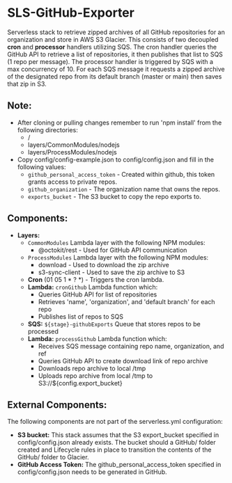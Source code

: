 # SLS-GitHub-Exporter
Serverless stack to retrieve zipped archives of all GitHub repositories for an organization and store in AWS S3 Glacier. This consists of two decoupled **cron** and **processor** handlers utilizing SQS. The cron handler queries the GitHub API to retrieve a list of repositories, it then publishes that list to SQS (1 repo per message). The processor handler is triggered by SQS with a max concurrency of 10. For each SQS message it requests a zipped archive of the designated repo from its default branch (master or main) then saves that zip in S3.  

## Note:
- After cloning or pulling changes remember to run 'npm install' from the following directories:   
  - /
  - layers/CommonModules/nodejs
  - layers/ProcessModules/nodejs
- Copy config/config-example.json to config/config.json and fill in the following values:
  - ```github_personal_access_token``` - Created within github, this token grants access to private repos.
  - ```github_organization``` - The organization name that owns the repos.
  - ```exports_bucket``` - The S3 bucket to copy the repo exports to.

## Components:  
- **Layers:** 
  - ```CommonModules``` Lambda layer with the following NPM modules:
    - @octokit/rest - Used for GitHub API communication
  - ```ProcessModules``` Lambda layer with the following NPM modules:
    - download - Used to download the zip archive
    - s3-sync-client - Used to save the zip archive to S3
  - **Cron** (01 05 1 * ? *) - Triggers the cron lambda.
  - **Lambda:** ```cronGithub``` Lambda function which:
    - Queries GitHub API for list of repositories
    - Retrieves 'name', 'organization', and 'default branch' for each repo
    - Publishes list of repos to SQS
  - **SQS:** ```${stage}-githubExports``` Queue that stores repos to be processed
  - **Lambda:** ```processGithub``` Lambda function which:
    - Receives SQS message containing repo name, organization, and ref
    - Queries GitHub API to create download link of repo archive
    - Downloads repo archive to local /tmp
    - Uploads repo archive from local /tmp to S3://${config.export_bucket}

## External Components:
The following components are not part of the serverless.yml configuration:
- **S3 bucket:** This stack assumes that the S3 export_bucket specified in config/config.json already exists. The bucket should a GitHub/ folder created and Lifecycle rules in place to transition the contents of the GitHub/ folder to Glacier.
- **GitHub Access Token:** The github_personal_access_token specified in config/config.json needs to be generated in GitHub.



